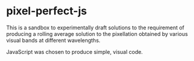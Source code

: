 # pixel-perfect-js

This is a sandbox to experimentally draft solutions to the requirement of producing a rolling average solution to the pixellation obtained by various visual bands at different wavelengths.

JavaScript was chosen to produce simple, visual code.
